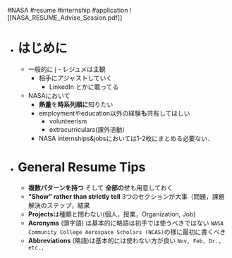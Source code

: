 #NASA #resume #internship #application
![[NASA_RESUME_Advise_Session.pdf]]

- # はじめに
	- 一般的に
j		- レジュメは主観
		- 相手にアジャストしていく
			- LinkedIn とかに載ってる
	- NASAにおいて
		- **熱量**を**時系列順に**知りたい
		- employmentやeducation以外の経験**も**共有してほしい
			- volunteerism
			- extracurriculars(課外活動)
		- NASA internships&jobsにおいては1-2枚にまとめる必要ない．
- # General Resume Tips
	- **複数パターンを持つ** そして **全部のせ**も用意しておく
	- **"Show" rather than strictly tell** 3つのセクションが大事（問題，課題解決のステップ，結果
	- **Projects**は種類と問わない(個人，授業，Organization, Job)
	- **Acronyms** (頭字語) は基本的に略語は初手では使うべきではない `NASA Community College Aerospace Scholars (NCAS)`の様に最初に書くべき
	- **Abbreviations** (略語)は基本的には使わない方が良い
	  `Nov, Feb, Dr., etc.,`
